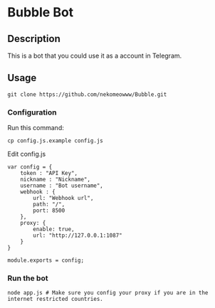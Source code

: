 # Bubble Bot

## Description

This is a bot that you could use it as a account in Telegram.

## Usage

```
git clone https://github.com/nekomeowww/Bubble.git
```

### Configuration

Run this command:
```
cp config.js.example config.js
```

Edit config.js
```
var config = {
    token : "API Key",
    nickname : "Nickname",
    username : "Bot username",
    webhook : {
        url: "Webhook url",
        path: "/",
        port: 8500
    },
    proxy: {
        enable: true,
        url: "http://127.0.0.1:1087"
    }
}

module.exports = config;
```
### Run the bot

```
node app.js # Make sure you config your proxy if you are in the internet restricted countries.
```